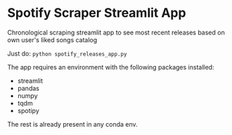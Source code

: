 # Spotify Scraper Streamlit App
Chronological scraping streamlit app to see most recent releases based on own user's liked songs catalog

Just do:
```python spotify_releases_app.py```


The app requires an environment with the following packages installed:
* streamlit
* pandas
* numpy
* tqdm
* spotipy

The rest is already present in any conda env.
